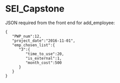# SEI_Capstone

JSON required from the front end for add_employee:

```
{  
   "PWP_num":12,
   "project_date":"2016-11-01",
   "emp_chosen_list":{  
      "3":{  
         "time_to_use":20,
         "is_external":1,
         "month_cost":500
      }
   }
}
```
